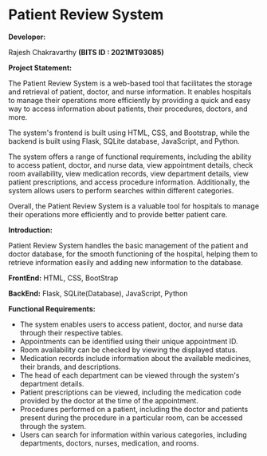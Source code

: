 # Patient Review System

**Developer:**

Rajesh Chakravarthy **(BITS ID : 2021MT93085)**

**Project Statement:**

The Patient Review System is a web-based tool that facilitates the storage and retrieval of patient, doctor, and nurse information. It enables hospitals to manage their operations more efficiently by providing a quick and easy way to access information about patients, their procedures, doctors, and more.

The system's frontend is built using HTML, CSS, and Bootstrap, while the backend is built using Flask, SQLite database, JavaScript, and Python.

The system offers a range of functional requirements, including the ability to access patient, doctor, and nurse data, view appointment details, check room availability, view medication records, view department details, view patient prescriptions, and access procedure information. Additionally, the system allows users to perform searches within different categories.

Overall, the Patient Review System is a valuable tool for hospitals to manage their operations more efficiently and to provide better patient care.

**Introduction:**

Patient Review System handles the basic management of the patient and doctor database, for the smooth functioning of the hospital, helping them to retrieve information easily and adding new information to the database.

**FrontEnd:** HTML, CSS, BootStrap

**BackEnd:** Flask, SQLite(Database), JavaScript, Python

**Functional Requirements:**

* The system enables users to access patient, doctor, and nurse data through their respective tables.
* Appointments can be identified using their unique appointment ID.
* Room availability can be checked by viewing the displayed status.
* Medication records include information about the available medicines, their brands, and descriptions.
* The head of each department can be viewed through the system's department details.
* Patient prescriptions can be viewed, including the medication code provided by the doctor at the time of the appointment.
* Procedures performed on a patient, including the doctor and patients present during the procedure in a particular room, can be    accessed through the system.
* Users can search for information within various categories, including departments, doctors, nurses, medication, and rooms.
